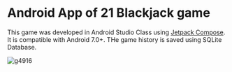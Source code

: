 <H1> Android App of 21 Blackjack game</H1>

This game was developed in Android Studio Class using <a href="https://developer.android.com/jetpack/compose?hl=es-419">Jetpack Compose</a>. It is compatible with Android 7.0+.
THe game history is saved using SQLite Database.

![g4916](https://github.com/felixItiel13/21-BlackJack-Kotlin/assets/82411412/e08cd13d-cad6-48aa-be6a-8223d4a01830)
